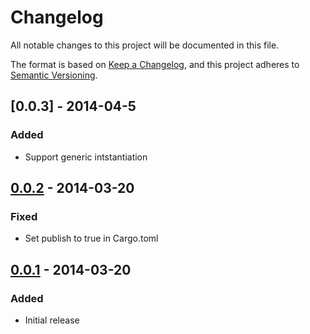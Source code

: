 # Changelog

All notable changes to this project will be documented in this file.

The format is based on [Keep a Changelog](https://keepachangelog.com/en/1.1.0/),
and this project adheres to
[Semantic Versioning](https://semver.org/spec/v2.0.0.html).

## [0.0.3] - 2014-04-5

### Added

- Support generic intstantiation

## [0.0.2] - 2014-03-20

### Fixed

- Set publish to true in Cargo.toml

## [0.0.1] - 2014-03-20

### Added

- Initial release

[0.0.1]: https://github.com/margined-protocol/vaultenator/releases/tag/0.0.1
[0.0.2]: https://github.com/margined-protocol/vaultenator/v0.0.1...v0.0.2
[0.0.2]: https://github.com/margined-protocol/vaultenator/v0.0.2...v0.0.3
